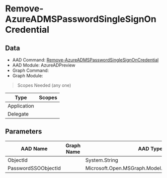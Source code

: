# Remove-AzureADMSPasswordSingleSignOnCredential

## Data

+ AAD Command: [Remove-AzureADMSPasswordSingleSignOnCredential](https://docs.microsoft.com/en-us/powershell/module/AzureAD/Remove-AzureADMSPasswordSingleSignOnCredential?view=azureadps-2.0-preview)
+ AAD Module: AzureADPreview
+ Graph Command: 
+ Graph Module: 

> Scopes Needed (any one)

|Type|Scopes|
|---|---|
|Application||
|Delegate||

## Parameters

|AAD Name|Graph Name|AAD Type|Graph Type|Infos|
|---|---|---|---|---|
|ObjectId||System.String|||
|PasswordSSOObjectId||Microsoft.Open.MSGraph.Model.PasswordSSOObjectId|||

